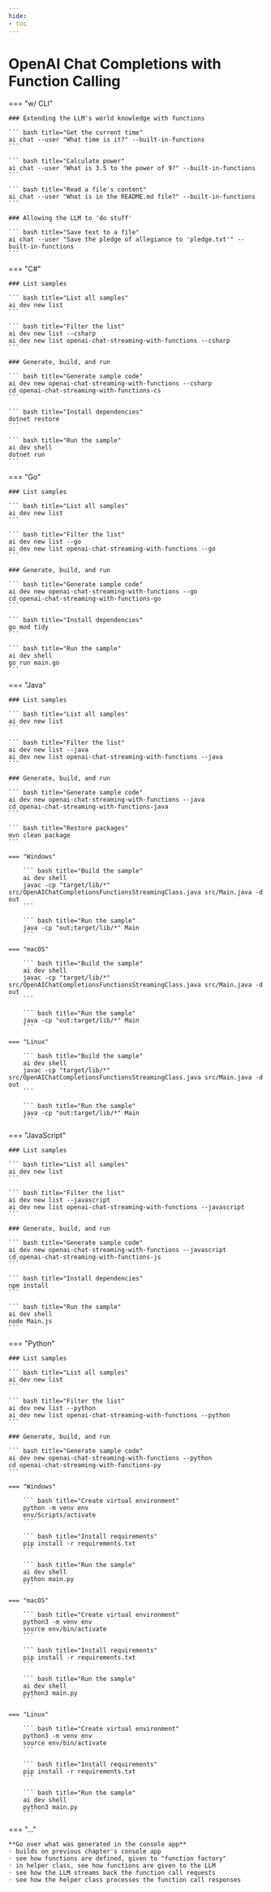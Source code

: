 ```yaml
---
hide:
- toc
---
```

# OpenAI Chat Completions with Function Calling

=== "w/ CLI"

    ### Extending the LLM's world knowledge with functions

    ``` bash title="Get the current time"
    ai chat --user "What time is it?" --built-in-functions
    ```

    ``` bash title="Calculate power"
    ai chat --user "What is 3.5 to the power of 9?" --built-in-functions
    ```

    ``` bash title="Read a file's content"
    ai chat --user "What is in the README.md file?" --built-in-functions
    ```

    ### Allowing the LLM to 'do stuff'

    ``` bash title="Save text to a file"
    ai chat --user "Save the pledge of allegiance to 'pledge.txt'" --built-in-functions
    ```

=== "C#"

    ### List samples

    ``` bash title="List all samples"
    ai dev new list
    ```

    ``` bash title="Filter the list"
    ai dev new list --csharp
    ai dev new list openai-chat-streaming-with-functions --csharp
    ```

    ### Generate, build, and run

    ``` bash title="Generate sample code"
    ai dev new openai-chat-streaming-with-functions --csharp
    cd openai-chat-streaming-with-functions-cs
    ```

    ``` bash title="Install dependencies"
    dotnet restore
    ```

    ``` bash title="Run the sample"
    ai dev shell
    dotnet run
    ```

=== "Go"

    ### List samples

    ``` bash title="List all samples"
    ai dev new list
    ```

    ``` bash title="Filter the list"
    ai dev new list --go
    ai dev new list openai-chat-streaming-with-functions --go
    ```

    ### Generate, build, and run

    ``` bash title="Generate sample code"
    ai dev new openai-chat-streaming-with-functions --go
    cd openai-chat-streaming-with-functions-go
    ```

    ``` bash title="Install dependencies"
    go mod tidy
    ```

    ``` bash title="Run the sample"
    ai dev shell
    go run main.go
    ```

=== "Java"

    ### List samples

    ``` bash title="List all samples"
    ai dev new list
    ```

    ``` bash title="Filter the list"
    ai dev new list --java
    ai dev new list openai-chat-streaming-with-functions --java
    ```

    ### Generate, build, and run

    ``` bash title="Generate sample code"
    ai dev new openai-chat-streaming-with-functions --java
    cd openai-chat-streaming-with-functions-java
    ```

    ``` bash title="Restore packages"
    mvn clean package
    ```

    === "Windows"

        ``` bash title="Build the sample"
        ai dev shell
        javac -cp "target/lib/*" src/OpenAIChatCompletionsFunctionsStreamingClass.java src/Main.java -d out
        ```

        ``` bash title="Run the sample"
        java -cp "out;target/lib/*" Main
        ```

    === "macOS"

        ``` bash title="Build the sample"
        ai dev shell
        javac -cp "target/lib/*" src/OpenAIChatCompletionsFunctionsStreamingClass.java src/Main.java -d out
        ```

        ``` bash title="Run the sample"
        java -cp "out:target/lib/*" Main
        ```

    === "Linux"

        ``` bash title="Build the sample"
        ai dev shell
        javac -cp "target/lib/*" src/OpenAIChatCompletionsFunctionsStreamingClass.java src/Main.java -d out
        ```

        ``` bash title="Run the sample"
        java -cp "out:target/lib/*" Main
        ```

=== "JavaScript"

    ### List samples

    ``` bash title="List all samples"
    ai dev new list
    ```

    ``` bash title="Filter the list"
    ai dev new list --javascript
    ai dev new list openai-chat-streaming-with-functions --javascript
    ```

    ### Generate, build, and run

    ``` bash title="Generate sample code"
    ai dev new openai-chat-streaming-with-functions --javascript
    cd openai-chat-streaming-with-functions-js
    ```

    ``` bash title="Install dependencies"
    npm install
    ```

    ``` bash title="Run the sample"
    ai dev shell
    node Main.js
    ```

=== "Python"

    ### List samples

    ``` bash title="List all samples"
    ai dev new list
    ```

    ``` bash title="Filter the list"
    ai dev new list --python
    ai dev new list openai-chat-streaming-with-functions --python
    ```

    ### Generate, build, and run

    ``` bash title="Generate sample code"
    ai dev new openai-chat-streaming-with-functions --python
    cd openai-chat-streaming-with-functions-py
    ```

    === "Windows"

        ``` bash title="Create virtual environment"
        python -m venv env
        env/Scripts/activate
        ```

        ``` bash title="Install requirements"
        pip install -r requirements.txt
        ```

        ``` bash title="Run the sample"
        ai dev shell
        python main.py
        ```

    === "macOS"

        ``` bash title="Create virtual environment"
        python3 -m venv env
        source env/bin/activate
        ```

        ``` bash title="Install requirements"
        pip install -r requirements.txt
        ```

        ``` bash title="Run the sample"
        ai dev shell
        python3 main.py
        ```

    === "Linux"

        ``` bash title="Create virtual environment"
        python3 -m venv env
        source env/bin/activate
        ```

        ``` bash title="Install requirements"
        pip install -r requirements.txt
        ```

        ``` bash title="Run the sample"
        ai dev shell
        python3 main.py
        ```

=== "..."

    **Go over what was generated in the console app**  
    ◦ builds on previous chapter's console app  
    ◦ see how functions are defined, given to "function factory"  
    ◦ in helper class, see how functions are given to the LLM  
    ◦ see how the LLM streams back the function call requests  
    ◦ see how the helper class processes the function call responses  

